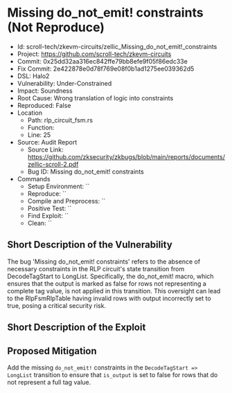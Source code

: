 # Missing do_not_emit! constraints (Not Reproduce)

* Id: scroll-tech/zkevm-circuits/zellic_Missing_do_not_emit!_constraints
* Project: https://github.com/scroll-tech/zkevm-circuits
* Commit: 0x25dd32aa316ec842ffe79bb8efe9f05f86edc33e
* Fix Commit: 2e422878e0d78f769e08f0b1ad1275ee039362d5
* DSL: Halo2
* Vulnerability: Under-Constrained
* Impact: Soundness
* Root Cause: Wrong translation of logic into constraints
* Reproduced: False
* Location
  - Path: rlp_circuit_fsm.rs
  - Function: 
  - Line: 25
* Source: Audit Report
  - Source Link: https://github.com/zksecurity/zkbugs/blob/main/reports/documents/zellic-scroll-2.pdf
  - Bug ID: Missing do_not_emit! constraints
* Commands
  - Setup Environment: ``
  - Reproduce: ``
  - Compile and Preprocess: ``
  - Positive Test: ``
  - Find Exploit: ``
  - Clean: ``

## Short Description of the Vulnerability

The bug 'Missing do_not_emit! constraints' refers to the absence of necessary constraints in the RLP circuit's state transition from DecodeTagStart to LongList. Specifically, the do_not_emit! macro, which ensures that the output is marked as false for rows not representing a complete tag value, is not applied in this transition. This oversight can lead to the RlpFsmRlpTable having invalid rows with output incorrectly set to true, posing a critical security risk.

## Short Description of the Exploit



## Proposed Mitigation

Add the missing `do_not_emit!` constraints in the `DecodeTagStart => LongList` transition to ensure that `is_output` is set to false for rows that do not represent a full tag value.

